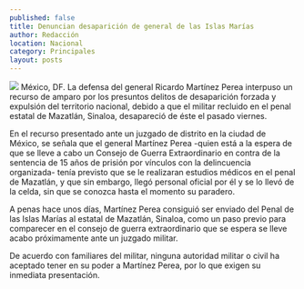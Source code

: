 ```yaml
---
published: false
title: Denuncian desaparición de general de las Islas Marías
author: Redacción
location: Nacional
category: Principales
layout: posts
---
```


![](http://i.imgur.com/LrcovPjm.jpg)
México, DF. La defensa del general Ricardo Martínez Perea interpuso un recurso de amparo por los presuntos delitos de desaparición forzada y expulsión del territorio nacional, debido a que el militar recluido en el penal estatal de Mazatlán, Sinaloa, desapareció de éste el pasado viernes.

En el recurso presentado ante un juzgado de distrito en la ciudad de México, se señala que el general Martínez Perea -quien está a la espera de que se lleve a cabo un Consejo de Guerra Extraordinario en contra de la sentencia de 15 años de prisión por vínculos con la delincuencia organizada- tenía previsto que se le realizaran estudios médicos en el penal de Mazatlán, y que sin embargo, llegó personal oficial por él y se lo llevó de la celda, sin que se conozca hasta el momento su paradero.

A penas hace unos días, Martínez Perea consiguió ser enviado del Penal de las Islas Marías al estatal de Mazatlán, Sinaloa, como un paso previo para comparecer en el consejo de guerra extraordinario que se espera se lleve acabo próximamente ante un juzgado militar.

De acuerdo con familiares del militar, ninguna autoridad militar o civil ha aceptado tener en su poder a Martínez Perea, por lo que exigen su inmediata presentación.
